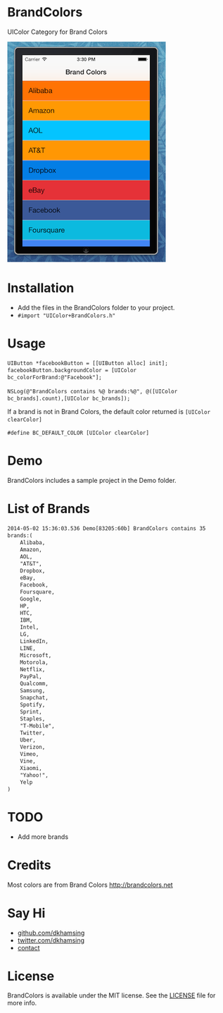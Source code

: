 BrandColors
===========

UIColor Category for Brand Colors

![](Assets/screenshot.png)

# Installation
- Add the files in the BrandColors folder to your project.
- `#import "UIColor+BrandColors.h"`

# Usage
``` objc
UIButton *facebookButton = [[UIButton alloc] init];
facebookButton.backgroundColor = [UIColor bc_colorForBrand:@"Facebook"]; 

NSLog(@"BrandColors contains %@ brands:%@", @([UIColor bc_brands].count),[UIColor bc_brands]);
```

If a brand is not in Brand Colors, the default color returned is `[UIColor clearColor]`
```
#define BC_DEFAULT_COLOR [UIColor clearColor]
```

# Demo
BrandColors includes a sample project in the Demo folder.

# List of Brands
```
2014-05-02 15:36:03.536 Demo[83205:60b] BrandColors contains 35 brands:(
    Alibaba,
    Amazon,
    AOL,
    "AT&T",
    Dropbox,
    eBay,
    Facebook,
    Foursquare,
    Google,
    HP,
    HTC,
    IBM,
    Intel,
    LG,
    LinkedIn,
    LINE,
    Microsoft,
    Motorola,
    Netflix,
    PayPal,
    Qualcomm,
    Samsung,
    Snapchat,
    Spotify,
    Sprint,
    Staples,
    "T-Mobile",
    Twitter,
    Uber,
    Verizon,
    Vimeo,
    Vine,
    Xiaomi,
    "Yahoo!",
    Yelp
)
```
# TODO
- Add more brands

# Credits
Most colors are from Brand Colors http://brandcolors.net

# Say Hi
- [github.com/dkhamsing](https://github.com/dkhamsing)
- [twitter.com/dkhamsing](https://twitter.com/dkhamsing)
- [contact](http://dkhamsing.tumblr.com/ask)

# License
BrandColors is available under the MIT license. See the [LICENSE](LICENSE) file for more info.
